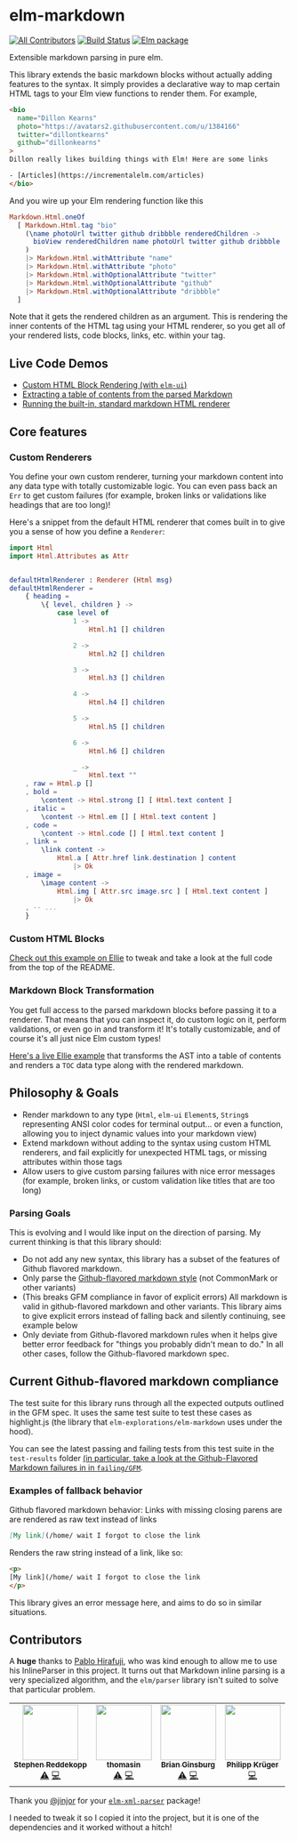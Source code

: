 # elm-markdown
[![All Contributors](https://img.shields.io/badge/all_contributors-3-orange.svg?style=flat-square)](#contributors)
[![Build Status](https://travis-ci.org/dillonkearns/elm-markdown.svg?branch=master)](https://travis-ci.org/dillonkearns/elm-markdown) [![Elm package](https://img.shields.io/elm-package/v/dillonkearns/elm-markdown.svg)](https://package.elm-lang.org/packages/dillonkearns/elm-markdown/latest/)

Extensible markdown parsing in pure elm.

This library extends the basic markdown blocks without actually adding features to the syntax.
It simply provides a declarative way to map certain HTML tags to your Elm view functions to render them. For example,

```html
<bio
  name="Dillon Kearns"
  photo="https://avatars2.githubusercontent.com/u/1384166"
  twitter="dillontkearns"
  github="dillonkearns"
>
Dillon really likes building things with Elm! Here are some links

- [Articles](https://incrementalelm.com/articles)
</bio>
```

And you wire up your Elm rendering function like this

```elm
Markdown.Html.oneOf
  [ Markdown.Html.tag "bio"
    (\name photoUrl twitter github dribbble renderedChildren ->
      bioView renderedChildren name photoUrl twitter github dribbble
    )
    |> Markdown.Html.withAttribute "name"
    |> Markdown.Html.withAttribute "photo"
    |> Markdown.Html.withOptionalAttribute "twitter"
    |> Markdown.Html.withOptionalAttribute "github"
    |> Markdown.Html.withOptionalAttribute "dribbble"
  ]
```

Note that it gets the rendered children as an argument. This is rendering the inner contents of the HTML tag using
your HTML renderer, so you get all of your rendered lists, code blocks, links, etc. within your tag.

## Live Code Demos

- [Custom HTML Block Rendering (with `elm-ui`)](https://ellie-app.com/85S8tYds6ZHa1)
- [Extracting a table of contents from the parsed Markdown](https://ellie-app.com/7LDzS6r48n8a1)
- [Running the built-in, standard markdown HTML renderer](https://ellie-app.com/7LDBR7NL4xja1)

## Core features

### Custom Renderers

You define your own custom renderer, turning your markdown content into any data type with totally customizable logic. You can even pass back an `Err` to get custom failures (for example, broken links or validations like headings that are too long)!

Here's a snippet from the default HTML renderer that comes built in to give you a sense of how you define a `Renderer`:

```elm
import Html
import Html.Attributes as Attr


defaultHtmlRenderer : Renderer (Html msg)
defaultHtmlRenderer =
    { heading =
        \{ level, children } ->
            case level of
                1 ->
                    Html.h1 [] children

                2 ->
                    Html.h2 [] children

                3 ->
                    Html.h3 [] children

                4 ->
                    Html.h4 [] children

                5 ->
                    Html.h5 [] children

                6 ->
                    Html.h6 [] children

                _ ->
                    Html.text ""
    , raw = Html.p []
    , bold =
        \content -> Html.strong [] [ Html.text content ]
    , italic =
        \content -> Html.em [] [ Html.text content ]
    , code =
        \content -> Html.code [] [ Html.text content ]
    , link =
        \link content ->
            Html.a [ Attr.href link.destination ] content
                |> Ok
    , image =
        \image content ->
            Html.img [ Attr.src image.src ] [ Html.text content ]
                |> Ok
    , -- ...
    }
```

### Custom HTML Blocks

[Check out this example on Ellie](https://ellie-app.com/6QH7BxdcWxKa1) to tweak and take a look at the full code from the top of the README.

### Markdown Block Transformation
You get full access to the parsed markdown blocks before passing it to a renderer. That means that you can inspect it, do custom logic on it, perform validations, or even go in and transform it! It's totally customizable, and of course it's all just nice Elm custom types!

[Here's a live Ellie example](https://ellie-app.com/6QtYW8pcCDna1) that transforms the AST into a table of contents and renders a `TOC` data type along with the rendered markdown.

## Philosophy & Goals

- Render markdown to any type (`Html`, `elm-ui` `Element`s, `String`s representing ANSI color codes for terminal output... or even a function, allowing you to inject dynamic values into your markdown view)
- Extend markdown without adding to the syntax using custom HTML renderers, and fail explicitly for unexpected HTML tags, or missing attributes within those tags
- Allow users to give custom parsing failures with nice error messages (for example, broken links, or custom validation like titles that are too long)

### Parsing Goals
This is evolving and I would like input on the direction of parsing. My current thinking is that this library should:

- Do not add any new syntax, this library has a subset of the features of Github flavored markdown.
- Only parse the [Github-flavored markdown style](https://github.github.com/gfm/) (not CommonMark or other variants)
- (This breaks GFM compliance in favor of explicit errors) All markdown is valid in github-flavored markdown and other variants. This library aims to give explicit errors instead of falling back and silently continuing, see example below
- Only deviate from Github-flavored markdown rules when it helps give better error feedback for "things you probably didn't mean to do." In all other cases, follow the Github-flavored markdown spec.

## Current Github-flavored markdown compliance
The test suite for this library runs through all the expected outputs outlined in the GFM spec. It uses the same test suite to test these cases as highlight.js (the library that `elm-explorations/elm-markdown` uses under the hood).

You can see the latest passing and failing tests from this test suite in the `test-results` folder [(in particular, take a look at the Github-Flavored Markdown failures in in `failing/GFM`](https://github.com/dillonkearns/elm-markdown/tree/master/test-results/failing/GFM).

### Examples of fallback behavior
Github flavored markdown behavior:
Links with missing closing parens are are rendered as raw text instead of links

```markdown
[My link](/home/ wait I forgot to close the link
```

Renders the raw string instead of a link, like so:

```html
<p>
[My link](/home/ wait I forgot to close the link
</p>
```

This library gives an error message here, and aims to do so in similar situations.

## Contributors

A **huge** thanks to [Pablo Hirafuji](https://github.com/pablohirafuji/), who was kind enough to allow me to use his InlineParser in this project. It turns out that Markdown inline parsing is a very specialized algorithm, and the `elm/parser` library isn't suited to solve that particular problem.

<!-- ALL-CONTRIBUTORS-LIST:START - Do not remove or modify this section -->
<!-- prettier-ignore-start -->
<!-- markdownlint-disable -->
<table>
  <tr>
    <td align="center"><a href="https://github.com/stephenreddek"><img src="https://avatars1.githubusercontent.com/u/1985939?v=4" width="100px;" alt=""/><br /><sub><b>Stephen Reddekopp</b></sub></a><br /><a href="https://github.com/dillonkearns/elm-markdown/commits?author=stephenreddek" title="Tests">⚠️</a> <a href="https://github.com/dillonkearns/elm-markdown/commits?author=stephenreddek" title="Code">💻</a></td>
    <td align="center"><a href="https://github.com/thomasin"><img src="https://avatars3.githubusercontent.com/u/25238976?v=4" width="100px;" alt=""/><br /><sub><b>thomasin</b></sub></a><br /><a href="https://github.com/dillonkearns/elm-markdown/commits?author=thomasin" title="Tests">⚠️</a> <a href="https://github.com/dillonkearns/elm-markdown/commits?author=thomasin" title="Code">💻</a></td>
    <td align="center"><a href="https://brianginsburg.com/"><img src="https://avatars0.githubusercontent.com/u/7957636?v=4" width="100px;" alt=""/><br /><sub><b>Brian Ginsburg</b></sub></a><br /><a href="https://github.com/dillonkearns/elm-markdown/commits?author=bgins" title="Tests">⚠️</a> <a href="https://github.com/dillonkearns/elm-markdown/commits?author=bgins" title="Code">💻</a></td>
    <td align="center"><a href="https://github.com/matheus23"><img src="https://avatars1.githubusercontent.com/u/1430958?v=4" width="100px;" alt=""/><br /><sub><b>Philipp Krüger</b></sub></a><br /><a href="https://github.com/dillonkearns/elm-markdown/commits?author=matheus23" title="Code">💻</a></td>
  </tr>
</table>

<!-- markdownlint-enable -->
<!-- prettier-ignore-end -->
<!-- ALL-CONTRIBUTORS-LIST:END -->
Thank you [@jinjor](https://github.com/jinjor) for your
[`elm-xml-parser`](https://package.elm-lang.org/packages/jinjor/elm-xml-parser/latest/XmlParser) package!

I needed to tweak it so I copied it into the project, but it is one of the dependencies and it worked
without a hitch!
